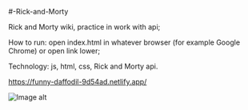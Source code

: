 #-Rick-and-Morty

Rick and Morty wiki, practice in work with api;

How to run: open index.html in whatever browser (for example Google Chrome) or open link lower;

Technology: js, html, css, Rick and Morty api.

https://funny-daffodil-9d54ad.netlify.app/

![Image alt](https://i.postimg.cc/15vPK3bh/183.png)

